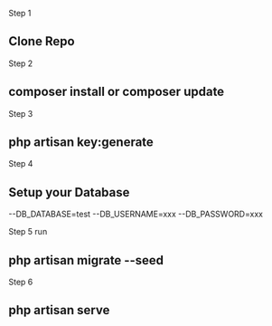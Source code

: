 Step 1

## Clone Repo

Step 2

## composer install or composer update

Step 3

## php artisan key:generate

Step 4

## Setup your Database

--DB_DATABASE=test
--DB_USERNAME=xxx
--DB_PASSWORD=xxx

Step 5 run

## php artisan migrate --seed

Step 6 

## php artisan serve